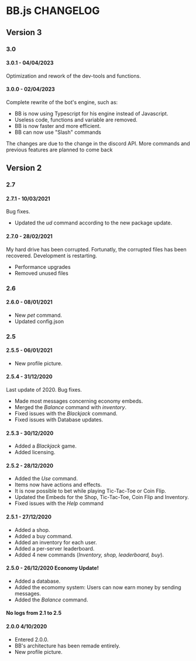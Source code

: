 # BB.js CHANGELOG

## Version 3

### 3.0

#### 3.0.1 - 04/04/2023

Optimization and rework of the dev-tools and functions.

#### 3.0.0 - 02/04/2023

Complete rewrite of the bot's engine, such as:

* BB is now using Typescript for his engine instead of Javascript.
* Useless code, functions and variable are removed.
* BB is now faster and more efficient.
* BB can now use "Slash" commands

The changes are due to the change in the discord API. More commands and previous features are planned to come back

## Version 2

### 2.7

#### 2.7.1 - 10/03/2021

Bug fixes.

- Updated the *ud* command according to the new package update.

#### 2.7.0 - 28/02/2021

My hard drive has been corrupted. Fortunatly, the corrupted files has been recovered. Development is restarting.

- Performance upgrades
- Removed unused files

### 2.6

#### 2.6.0 - 08/01/2021

- New *pet* command.
- Updated config.json

### 2.5

#### 2.5.5 - 06/01/2021

- New profile picture.

#### 2.5.4 - 31/12/2020

Last update of 2020.
Bug fixes.

- Made most messages concerning economy embeds.
- Merged the *Balance* command with *inventory*.
- Fixed issues with the *Blackjack* command.
- Fixed issues with Database updates.

#### 2.5.3 - 30/12/2020

- Added a *Blackjack* game.
- Added licensing.

#### 2.5.2 - 28/12/2020

- Added the *Use* command.
- Items now have actions and effects.
- It is now possible to bet while playing Tic-Tac-Toe or Coin Flip.
- Updated the Embeds for the Shop, Tic-Tac-Toe, Coin Flip and Inventory.
- Fixed issues with the *Help* command

#### 2.5.1 - 27/12/2020

- Added a shop.
- Added a buy command.
- Added an inventory for each user.
- Added a per-server leaderboard.
- Added 4 new commands (*Inventory, shop, leaderboard, buy*).

#### 2.5.0 - 26/12/2020 Economy Update!

- Added a database.
- Added the ecomomy system: Users can now earn money by sending messages.
- Added the *Balance* command.

#### No logs from 2.1 to 2.5

#### 2.0.0 4/10/2020

* Entered 2.0.0.
* BB's architecture has been remade entirely.
* New profile picture.
